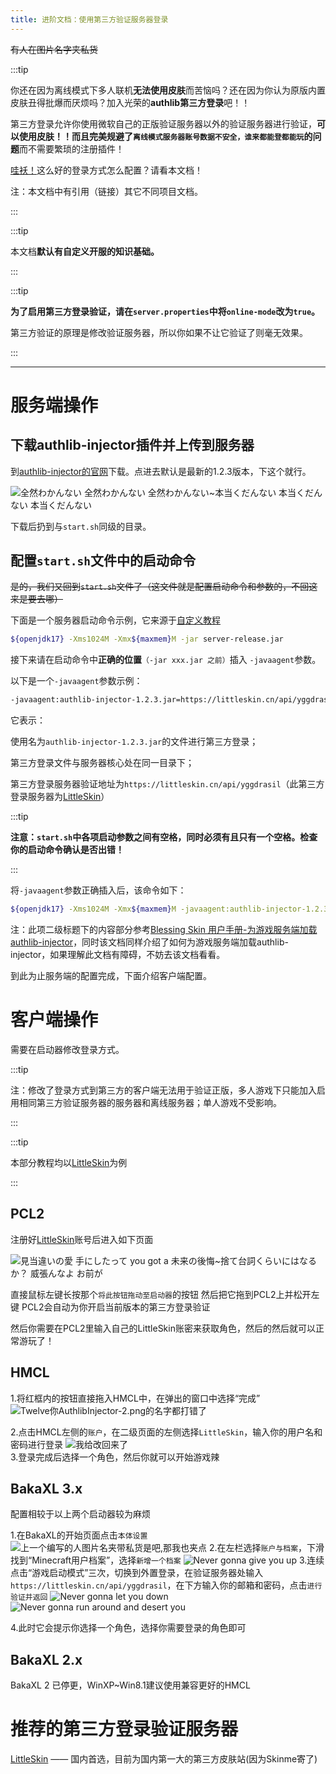 ```yaml
---
title: 进阶文档：使用第三方验证服务器登录
---
```


~~有人在图片名字夹私货~~

:::tip

你还在因为离线模式下多人联机**无法使用皮肤**而苦恼吗？还在因为你认为原版内置皮肤丑得批爆而厌烦吗？加入光荣的**authlib第三方登录**吧！！

第三方登录允许你使用微软自己的正版验证服务器以外的验证服务器进行验证，**可以使用皮肤！！**而且**完美规避了`离线模式服务器账号数据不安全，谁来都能登都能玩`的问题**而不需要繁琐的注册插件！

[哇袄！](https://minecraft.net/zh-hans/)这么好的登录方式怎么配置？请看本文档！

注：本文档中有引用（链接）其它不同项目文档。

:::

:::tip

本文档**默认有自定义开服的知识基础。**

:::

:::tip

**为了启用第三方登录验证，请在`server.properties`中将`online-mode`改为`true`。**

第三方验证的原理是修改验证服务器，所以你如果不让它验证了则毫无效果。

:::

-----

# 服务端操作

## 下载authlib-injector插件并上传到服务器

到[authlib-injector的官网](https://authlib-injector.yushi.moe/)下载。点进去默认是最新的1.2.3版本，下这个就行。

![全然わかんない 全然わかんない 全然わかんない~本当くだんない 本当くだんない 本当くだんない](/img/pages/AuthlibInjector-1.png)

下载后扔到与`start.sh`同级的目录。

## 配置`start.sh`文件中的启动命令

~~是的，我们又回到`start.sh`文件了（这文件就是配置启动命令和参数的，不回这来是要去哪）~~

下面是一个服务器启动命令示例，它来源于[自定义教程](/docs/sfe4/mcje/customization)

```sh
${openjdk17} -Xms1024M -Xmx${maxmem}M -jar server-release.jar
```

接下来请在启动命令中**正确的位置**`（-jar xxx.jar 之前）`插入 `-javaagent`参数。

以下是一个`-javaagent`参数示例：

```sh
-javaagent:authlib-injector-1.2.3.jar=https://littleskin.cn/api/yggdrasil 
```

它表示：

  使用名为`authlib-injector-1.2.3.jar`的文件进行第三方登录；
  
  第三方登录文件与服务器核心处在同一目录下；
  
  第三方登录服务器验证地址为`https://littleskin.cn/api/yggdrasil`（此第三方登录服务器为[LittleSkin](https://littleskin.cn/)）

:::tip

**注意：`start.sh`中各项启动参数之间有空格，同时必须有且只有一个空格。检查你的启动命令确认是否出错！**

:::

将`-javaagent`参数正确插入后，该命令如下：

```sh
${openjdk17} -Xms1024M -Xmx${maxmem}M -javaagent:authlib-injector-1.2.3.jar=https://littleskin.cn/api/yggdrasil -jar server-release.jar
```

注：此项二级标题下的内容部分参考[Blessing Skin 用户手册-为游戏服务端加载authlib-injector](https://blessing.netlify.app/yggdrasil-api/authlib-injector.html#%E4%B8%BA%E6%B8%B8%E6%88%8F%E6%9C%8D%E5%8A%A1%E7%AB%AF%E5%8A%A0%E8%BD%BD-authlib-injector)，同时该文档同样介绍了如何为游戏服务端加载authlib-injector，如果理解此文档有障碍，不妨去该文档看看。

到此为止服务端的配置完成，下面介绍客户端配置。

# 客户端操作

需要在启动器修改登录方式。

:::tip

注：修改了登录方式到第三方的客户端无法用于验证正版，多人游戏下只能加入启用相同第三方验证服务器的服务器和离线服务器；单人游戏不受影响。

:::

:::tip

本部分教程均以[LittleSkin](https://littleskin.cn)为例

:::

## PCL2

注册好[LittleSkin](https://littleskin.cn/)账号后进入如下页面

![見当違いの愛 手にしたって you got a 未来の後悔~捨て台詞くらいにはなるか？ 威張んなよ お前が](/img/pages/AuthlibInjector-2.png)

直接鼠标左键长按那个`将此按钮拖动至启动器`的按钮 然后把它拖到PCL2上并松开左键 PCL2会自动为你开启当前版本的第三方登录验证

然后你需要在PCL2里输入自己的LittleSkin账密来获取角色，然后的然后就可以正常游玩了！

## HMCL

1.将红框内的按钮直接拖入HMCL中，在弹出的窗口中选择“完成”
![Twelve你AuthlibInjector-2.png的名字都打错了](/img/pages/AuthlibInjector-3.png)
<!--好好好，你人还挺好的嘞-->
2.点击HMCL左侧的`账户`，在二级页面的左侧选择`LittleSkin`，输入你的用户名和密码进行登录
![我给改回来了](/img/pages/AuthlibInjector-4.png)     
3.登录完成后选择一个角色，然后你就可以开始游戏辣

## BakaXL 3.x

配置相较于以上两个启动器较为麻烦

1.在BakaXL的开始页面点击`本体设置`
![上一个编写的人图片名夹带私货是吧,那我也夹点](/img/pages/AuthlibInjector-5.png)
2.在左栏选择`账户与档案`，下滑找到“Minecraft用户档案”，选择`新增一个档案`
![Never gonna give you up](/img/pages/AuthlibInjector-6.png)
3.连续点击“游戏启动模式”三次，切换到外置登录，在验证服务器处输入`https://littleskin.cn/api/yggdrasil`，在下方输入你的邮箱和密码，点击`进行验证并返回`
![Never gonna let you down](/img/pages/AuthlibInjector-7.png)
![Never gonna run around and desert you](/img/pages/AuthlibInjector-8.png)
<!--Never gonna make you cry-->
<!--Never gonna say good bye-->
4.此时它会提示你选择一个角色，选择你需要登录的角色即可

## BakaXL 2.x
BakaXL 2 已停更，WinXP~Win8.1建议使用兼容更好的HMCL

# 推荐的第三方登录验证服务器

[LittleSkin](https://littleskin.cn/) —— 国内首选，目前为国内第一大的第三方皮肤站(因为Skinme寄了)
